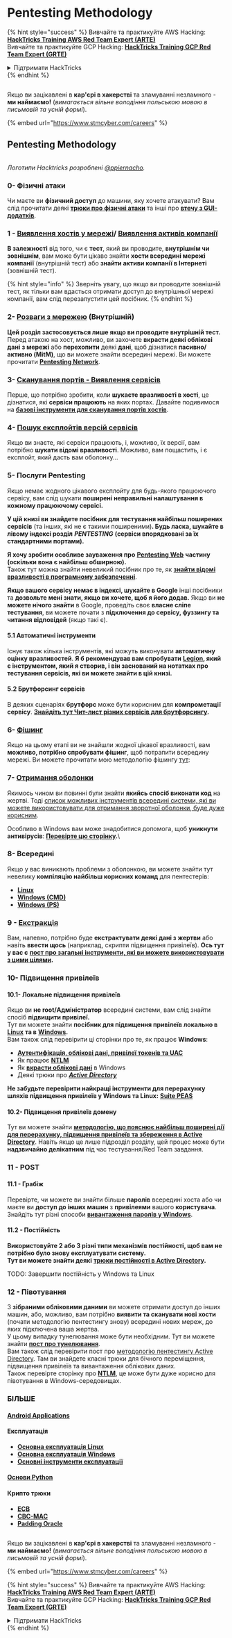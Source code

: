 # Pentesting Methodology

{% hint style="success" %}
Вивчайте та практикуйте AWS Hacking:<img src="../.gitbook/assets/arte.png" alt="" data-size="line">[**HackTricks Training AWS Red Team Expert (ARTE)**](https://training.hacktricks.xyz/courses/arte)<img src="../.gitbook/assets/arte.png" alt="" data-size="line">\
Вивчайте та практикуйте GCP Hacking: <img src="../.gitbook/assets/grte.png" alt="" data-size="line">[**HackTricks Training GCP Red Team Expert (GRTE)**<img src="../.gitbook/assets/grte.png" alt="" data-size="line">](https://training.hacktricks.xyz/courses/grte)

<details>

<summary>Підтримати HackTricks</summary>

* Перевірте [**плани підписки**](https://github.com/sponsors/carlospolop)!
* **Приєднуйтесь до** 💬 [**групи Discord**](https://discord.gg/hRep4RUj7f) або [**групи Telegram**](https://t.me/peass) або **слідкуйте** за нами в **Twitter** 🐦 [**@hacktricks\_live**](https://twitter.com/hacktricks_live)**.**
* **Діліться хакерськими трюками, надсилаючи PR до** [**HackTricks**](https://github.com/carlospolop/hacktricks) та [**HackTricks Cloud**](https://github.com/carlospolop/hacktricks-cloud) репозиторіїв на GitHub.

</details>
{% endhint %}

<figure><img src="../.gitbook/assets/image (1) (1) (1) (1) (1) (1) (1) (1) (1) (1) (1) (1) (1).png" alt=""><figcaption></figcaption></figure>

Якщо ви зацікавлені в **кар'єрі в хакерстві** та зламуванні незламного - **ми наймаємо!** (_вимагається вільне володіння польською мовою в письмовій та усній формі_).

{% embed url="https://www.stmcyber.com/careers" %}

## Pentesting Methodology

<figure><img src="../.gitbook/assets/HACKTRICKS-logo.svg" alt=""><figcaption></figcaption></figure>

_Логотипи Hacktricks розроблені_ [_@ppiernacho_](https://www.instagram.com/ppieranacho/)_._

### 0- Фізичні атаки

Чи маєте ви **фізичний доступ** до машини, яку хочете атакувати? Вам слід прочитати деякі [**трюки про фізичні атаки**](../hardware-physical-access/physical-attacks.md) та інші про [**втечу з GUI-додатків**](../hardware-physical-access/escaping-from-gui-applications.md).

### 1 - [Виявлення хостів у мережі](pentesting-network/#discovering-hosts)/ [Виявлення активів компанії](external-recon-methodology/)

**В залежності** від того, чи є **тест**, який ви проводите, **внутрішнім чи зовнішнім**, вам може бути цікаво знайти **хости всередині мережі компанії** (внутрішній тест) або **знайти активи компанії в Інтернеті** (зовнішній тест).

{% hint style="info" %}
Зверніть увагу, що якщо ви проводите зовнішній тест, як тільки вам вдасться отримати доступ до внутрішньої мережі компанії, вам слід перезапустити цей посібник.
{% endhint %}

### **2-** [**Розваги з мережею**](pentesting-network/) **(Внутрішній)**

**Цей розділ застосовується лише якщо ви проводите внутрішній тест.**\
Перед атакою на хост, можливо, ви захочете **вкрасти деякі облікові дані** **з мережі** або **перехопити** деякі **дані**, щоб дізнатися **пасивно/активно (MitM)**, що ви можете знайти всередині мережі. Ви можете прочитати [**Pentesting Network**](pentesting-network/#sniffing).

### 3- [Сканування портів - Виявлення сервісів](pentesting-network/#scanning-hosts)

Перше, що потрібно зробити, коли **шукаєте вразливості в хості**, це дізнатися, які **сервіси працюють** на яких портах. Давайте подивимося на [**базові інструменти для сканування портів хостів**](pentesting-network/#scanning-hosts).

### **4-** [**Пошук експлойтів версій сервісів**](search-exploits.md)

Якщо ви знаєте, які сервіси працюють, і, можливо, їх версії, вам потрібно **шукати відомі вразливості**. Можливо, вам пощастить, і є експлойт, який дасть вам оболонку...

### **5-** Послуги Pentesting

Якщо немає жодного цікавого експлойту для будь-якого працюючого сервісу, вам слід шукати **поширені неправильні налаштування в кожному працюючому сервісі.**

**У цій книзі ви знайдете посібник для тестування найбільш поширених сервісів** (та інших, які не є такими поширеними)**. Будь ласка, шукайте в лівому індексі розділ** _**PENTESTING**_ **(сервіси впорядковані за їх стандартними портами).**

**Я хочу зробити особливе зауваження про** [**Pentesting Web**](../network-services-pentesting/pentesting-web/) **частину (оскільки вона є найбільш обширною).**\
Також тут можна знайти невеликий посібник про те, як [**знайти відомі вразливості в програмному забезпеченні**](search-exploits.md).

**Якщо вашого сервісу немає в індексі, шукайте в Google** інші посібники та **дозвольте мені знати, якщо ви хочете, щоб я його додав.** Якщо ви **не можете нічого знайти** в Google, проведіть своє **власне сліпе тестування**, ви можете почати з **підключення до сервісу, фуззингу та читання відповідей** (якщо такі є).

#### 5.1 Автоматичні інструменти

Існує також кілька інструментів, які можуть виконувати **автоматичну оцінку вразливостей**. **Я б рекомендував вам спробувати** [**Legion**](https://github.com/carlospolop/legion)**, який є інструментом, який я створив, і він заснований на нотатках про тестування сервісів, які ви можете знайти в цій книзі.**

#### **5.2 Брутфорсинг сервісів**

В деяких сценаріях **брутфорс** може бути корисним для **компрометації** **сервісу**. [**Знайдіть тут Чит-лист різних сервісів для брутфорсингу**](brute-force.md)**.**

### 6- [Фішинг](phishing-methodology/)

Якщо на цьому етапі ви не знайшли жодної цікавої вразливості, вам **можливо, потрібно спробувати фішинг**, щоб потрапити всередину мережі. Ви можете прочитати мою методологію фішингу [тут](phishing-methodology/):

### **7-** [**Отримання оболонки**](reverse-shells/)

Якимось чином ви повинні були знайти **якийсь спосіб виконати код** на жертві. Тоді [список можливих інструментів всередині системи, які ви можете використовувати для отримання зворотної оболонки, буде дуже корисним](reverse-shells/).

Особливо в Windows вам може знадобитися допомога, щоб **уникнути антивірусів**: [**Перевірте цю сторінку**](../windows-hardening/av-bypass.md)**.**\\

### 8- Всередині

Якщо у вас виникають проблеми з оболонкою, ви можете знайти тут невелику **компіляцію найбільш корисних команд** для пентестерів:

* [**Linux**](../linux-hardening/useful-linux-commands.md)
* [**Windows (CMD)**](../windows-hardening/basic-cmd-for-pentesters.md)
* [**Windows (PS)**](../windows-hardening/basic-powershell-for-pentesters/)

### **9 -** [**Екстракція**](exfiltration.md)

Вам, напевно, потрібно буде **екстрактувати деякі дані з жертви** або навіть **ввести щось** (наприклад, скрипти підвищення привілеїв). **Ось тут у вас є** [**пост про загальні інструменти, які ви можете використовувати з цими цілями**](exfiltration.md)**.**

### **10- Підвищення привілеїв**

#### **10.1- Локальне підвищення привілеїв**

Якщо ви **не root/Адміністратор** всередині системи, вам слід знайти спосіб **підвищити привілеї.**\
Тут ви можете знайти **посібник для підвищення привілеїв локально в** [**Linux**](../linux-hardening/privilege-escalation/) **та в** [**Windows**](../windows-hardening/windows-local-privilege-escalation/)**.**\
Вам також слід перевірити ці сторінки про те, як працює **Windows**:

* [**Аутентифікація, облікові дані, привілеї токенів та UAC**](../windows-hardening/authentication-credentials-uac-and-efs/)
* Як працює [**NTLM**](../windows-hardening/ntlm/)
* Як [**вкрасти облікові дані**](https://github.com/carlospolop/hacktricks/blob/master/generic-methodologies-and-resources/broken-reference/README.md) в Windows
* Деякі трюки про [_**Active Directory**_](../windows-hardening/active-directory-methodology/)

**Не забудьте перевірити найкращі інструменти для перерахунку шляхів підвищення привілеїв у Windows та Linux:** [**Suite PEAS**](https://github.com/carlospolop/privilege-escalation-awesome-scripts-suite)

#### **10.2- Підвищення привілеїв домену**

Тут ви можете знайти [**методологію, що пояснює найбільш поширені дії для перерахунку, підвищення привілеїв та збереження в Active Directory**](../windows-hardening/active-directory-methodology/). Навіть якщо це лише підрозділ розділу, цей процес може бути **надзвичайно делікатним** під час тестування/Red Team завдання.

### 11 - POST

#### **11**.1 - Грабіж

Перевірте, чи можете ви знайти більше **паролів** всередині хоста або чи маєте ви **доступ до інших машин** з **привілеями** вашого **користувача**.\
Знайдіть тут різні способи [**вивантаження паролів у Windows**](https://github.com/carlospolop/hacktricks/blob/master/generic-methodologies-and-resources/broken-reference/README.md).

#### 11.2 - Постійність

**Використовуйте 2 або 3 різні типи механізмів постійності, щоб вам не потрібно було знову експлуатувати систему.**\
**Тут ви можете знайти деякі** [**трюки постійності в Active Directory**](../windows-hardening/active-directory-methodology/#persistence)**.**

TODO: Завершити постійність у Windows та Linux

### 12 - Півотування

З **зібраними обліковими даними** ви можете отримати доступ до інших машин, або, можливо, вам потрібно **виявити та сканувати нові хости** (почати методологію пентестингу знову) всередині нових мереж, до яких підключена ваша жертва.\
У цьому випадку тунелювання може бути необхідним. Тут ви можете знайти [**пост про тунелювання**](tunneling-and-port-forwarding.md).\
Вам також слід перевірити пост про [методологію пентестингу Active Directory](../windows-hardening/active-directory-methodology/). Там ви знайдете класні трюки для бічного переміщення, підвищення привілеїв та вивантаження облікових даних.\
Також перевірте сторінку про [**NTLM**](../windows-hardening/ntlm/), це може бути дуже корисно для півотування в Windows-середовищах.

### БІЛЬШЕ

#### [Android Applications](../mobile-pentesting/android-app-pentesting/)

#### **Експлуатація**

* [**Основна експлуатація Linux**](broken-reference/)
* [**Основна експлуатація Windows**](../binary-exploitation/windows-exploiting-basic-guide-oscp-lvl.md)
* [**Основні інструменти експлуатації**](../binary-exploitation/basic-stack-binary-exploitation-methodology/tools/)

#### [**Основи Python**](python/)

#### **Крипто трюки**

* [**ECB**](../crypto-and-stego/electronic-code-book-ecb.md)
* [**CBC-MAC**](../crypto-and-stego/cipher-block-chaining-cbc-mac-priv.md)
* [**Padding Oracle**](../crypto-and-stego/padding-oracle-priv.md)

<figure><img src="../.gitbook/assets/image (1) (1) (1) (1) (1) (1) (1) (1) (1) (1) (1) (1) (1).png" alt=""><figcaption></figcaption></figure>

Якщо ви зацікавлені в **кар'єрі в хакерстві** та зламуванні незламного - **ми наймаємо!** (_вимагається вільне володіння польською мовою в письмовій та усній формі_).

{% embed url="https://www.stmcyber.com/careers" %}

{% hint style="success" %}
Вивчайте та практикуйте AWS Hacking:<img src="../.gitbook/assets/arte.png" alt="" data-size="line">[**HackTricks Training AWS Red Team Expert (ARTE)**](https://training.hacktricks.xyz/courses/arte)<img src="../.gitbook/assets/arte.png" alt="" data-size="line">\
Вивчайте та практикуйте GCP Hacking: <img src="../.gitbook/assets/grte.png" alt="" data-size="line">[**HackTricks Training GCP Red Team Expert (GRTE)**<img src="../.gitbook/assets/grte.png" alt="" data-size="line">](https://training.hacktricks.xyz/courses/grte)

<details>

<summary>Підтримати HackTricks</summary>

* Перевірте [**плани підписки**](https://github.com/sponsors/carlospolop)!
* **Приєднуйтесь до** 💬 [**групи Discord**](https://discord.gg/hRep4RUj7f) або [**групи Telegram**](https://t.me/peass) або **слідкуйте** за нами в **Twitter** 🐦 [**@hacktricks\_live**](https://twitter.com/hacktricks_live)**.**
* **Діліться хакерськими трюками, надсилаючи PR до** [**HackTricks**](https://github.com/carlospolop/hacktricks) та [**HackTricks Cloud**](https://github.com/carlospolop/hacktricks-cloud) репозиторіїв на GitHub.

</details>
{% endhint %}
